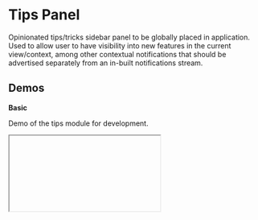 <script setup lang="ts">
    import TipsPanelDemo from './TipsPanelDemo.vue'
</script>

# Tips Panel

Opinionated tips/tricks sidebar panel to be globally placed in application. Used to allow user to have visibility into new features in the current view/context, among other contextual notifications that should be advertised separately from an in-built notifications stream.

## Demos

**Basic**

Demo of the tips module for development.

<iframe data-why class="w-full h-[350px] overflow-hidden bg-red-500">
    <TipsPanelDemo />
</iframe>
